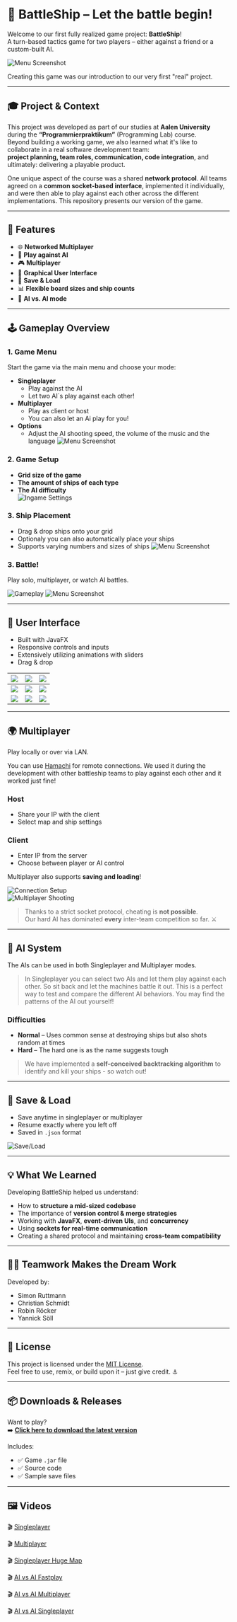 # 🚢 BattleShip – Let the battle begin!


Welcome to our first fully realized game project: **BattleShip**!  
A turn-based tactics game for two players – either against a friend or a custom-built AI.

![Menu Screenshot](media/gifs/menu-singleplayer.gif)

Creating this game was our introduction to our very first "real" project.

---

## 🎓 Project & Context

This project was developed as part of our studies at **Aalen University** during the **“Programmierpraktikum”** (Programming Lab) course.  
Beyond building a working game, we also learned what it's like to collaborate in a real software development team:  
**project planning, team roles, communication, code integration**, and ultimately: delivering a playable product.

One unique aspect of the course was a shared **network protocol**. All teams agreed on a **common socket-based interface**, implemented it individually, and were then able to play against each other across the different implementations.
This repository presents our version of the game.

---

## 🔧 Features

- 🌐 **Networked Multiplayer**
- 🤖 **Play against AI**
- 🎮 **Multiplayer** 
- 🎨 **Graphical User Interface**
- 💾 **Save & Load**
- 📊 **Flexible board sizes and ship counts**
- 🔄 **AI vs. AI mode**

---

## 🕹️ Gameplay Overview

### 1. Game Menu

Start the game via the main menu and choose your mode:

- **Singleplayer** 
  - Play against the AI
  - Let two AI`s play against each other!
- **Multiplayer**
  - Play as client or host
  - You can also let an Ai play for you!
- **Options**
  - Adjust the AI shooting speed, the volume of the music and the language
  ![Menu Screenshot](media/gifs/menu.gif)


### 2. Game Setup
- **Grid size of the game**
- **The amount of ships of each type**
- **The AI difficulty**  
![Ingame Settings](media/img/ingame-settings.png)

### 3. Ship Placement

- Drag & drop ships onto your grid
- Optionaly you can also automatically place your ships
- Supports varying numbers and sizes of ships
![Menu Screenshot](media/gifs/singleplayer-ship-placement.gif)


### 3. Battle!
Play solo, multiplayer, or watch AI battles.

![Gameplay](media/gifs/singleplayer-player-vs-ai.gif)
![Menu Screenshot](media/gifs/singleplayer-huge-map-shooting.gif)


---

## 🎨 User Interface

- Built with JavaFX
- Responsive controls and inputs
- Extensively utilizing animations with sliders
- Drag & drop

| ![](media/img/menu.png)            | ![](media/img/load-save.png)             | ![](media/img/options.png) |
|------------------------------------|------------------------------------------|----------------------------|
| ![](media/img/ingame-settings.png) | ![](media/img/ingame-ship-placement.png) | ![](media/img/ingame-shooting.png) | 
| ![](media/img/ingame-saving.png)   | ![](media/img/multiplayer-client.png) | ![](media/img/multiplayer-server.png) | 

---

## 🌍 Multiplayer

Play locally or over via LAN.

You can use [Hamachi](https://vpn.net/) for remote connections.
We used it during the development with other battleship teams to play against each other and it worked just fine!

### Host
- Share your IP with the client
- Select map and ship settings

### Client
- Enter IP from the server
- Choose between player or AI control

Multiplayer also supports **saving and loading**!

![Connection Setup](media/gifs/multiplayer-connection.gif)  
![Multiplayer Shooting](media/gifs/multiplayer-player-vs-player-shooting.gif)

> Thanks to a strict socket protocol, cheating is **not possible**.  
> Our hard AI has dominated **every** inter-team competition so far. ⚔️

---

## 🤖 AI System

The AIs can be used in both Singleplayer and Multiplayer modes.

> In Singleplayer you can select two AIs and let them play against each other.
So sit back and let the machines battle it out. This is a perfect way
to test and compare the different AI behaviors. You may find the patterns of the AI out yourself!

### Difficulties
- **Normal** – Uses common sense at destroying ships but also shots random at times
- **Hard** – The hard one is as the name suggests tough 

> We have implemented a **self-conceived backtracking algorithm** to identify and kill your ships - so watch out!


---

## 💾 Save & Load

- Save anytime in singleplayer or multiplayer
- Resume exactly where you left off
- Saved in `.json` format

![Save/Load](media/gifs/singleplayer-loading.gif)

---

## 💡 What We Learned

Developing BattleShip helped us understand:

- How to **structure a mid-sized codebase**
- The importance of **version control & merge strategies**
- Working with **JavaFX**, **event-driven UIs**, and **concurrency**
- Using **sockets for real-time communication**
- Creating a shared protocol and maintaining **cross-team compatibility**

---

## 🧑‍💻 Teamwork Makes the Dream Work

Developed by:

- Simon Ruttmann
- Christian Schmidt
- Robin Röcker
- Yannick Söll

---

## 📜 License

This project is licensed under the [MIT License](LICENSE).  
Feel free to use, remix, or build upon it – just give credit. ⚓

---

## 📦 Downloads & Releases

Want to play?  
➡️ **[Click here to download the latest version](https://github.com/SimonRuttmann/Battleship/releases/tag/v1.0.0)**

Includes:

- ✅ Game `.jar` file
- ✅ Source code
- ✅ Sample save files

---

## 🖼️ Videos

🎬 [Singleplayer](media/video/singleplayer.mkv)

🎬 [Multiplayer](media/video/multiplayer.mkv)

🎬 [Singleplayer Huge Map](media/video/ai-vs-ai-singleplayer.mkv)

🎬 [AI vs AI Fastplay](media/video/ai-vs-ai-german-fastplay.mkv)

🎬 [AI vs AI Multiplayer](media/video/ai-vs-ai-multiplayer.mkv)

🎬 [AI vs AI Singleplayer](media/video/ai-vs-ai-singleplayer.mkv)

